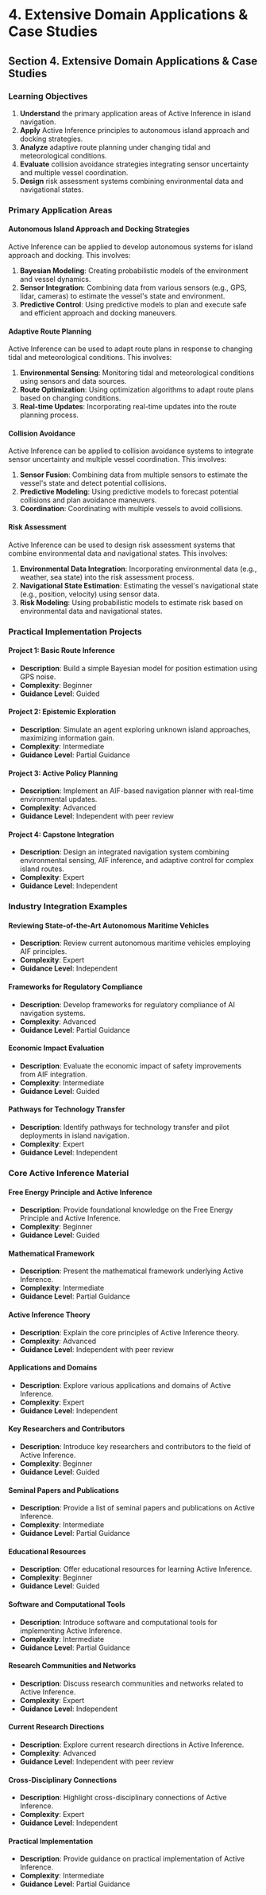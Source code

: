 # 4. Extensive Domain Applications & Case Studies

## Section 4. Extensive Domain Applications & Case Studies

### Learning Objectives

1. **Understand** the primary application areas of Active Inference in island navigation.
2. **Apply** Active Inference principles to autonomous island approach and docking strategies.
3. **Analyze** adaptive route planning under changing tidal and meteorological conditions.
4. **Evaluate** collision avoidance strategies integrating sensor uncertainty and multiple vessel coordination.
5. **Design** risk assessment systems combining environmental data and navigational states.

### Primary Application Areas

#### Autonomous Island Approach and Docking Strategies

Active Inference can be applied to develop autonomous systems for island approach and docking. This involves:

1. **Bayesian Modeling**: Creating probabilistic models of the environment and vessel dynamics.
2. **Sensor Integration**: Combining data from various sensors (e.g., GPS, lidar, cameras) to estimate the vessel's state and environment.
3. **Predictive Control**: Using predictive models to plan and execute safe and efficient approach and docking maneuvers.

#### Adaptive Route Planning

Active Inference can be used to adapt route plans in response to changing tidal and meteorological conditions. This involves:

1. **Environmental Sensing**: Monitoring tidal and meteorological conditions using sensors and data sources.
2. **Route Optimization**: Using optimization algorithms to adapt route plans based on changing conditions.
3. **Real-time Updates**: Incorporating real-time updates into the route planning process.

#### Collision Avoidance

Active Inference can be applied to collision avoidance systems to integrate sensor uncertainty and multiple vessel coordination. This involves:

1. **Sensor Fusion**: Combining data from multiple sensors to estimate the vessel's state and detect potential collisions.
2. **Predictive Modeling**: Using predictive models to forecast potential collisions and plan avoidance maneuvers.
3. **Coordination**: Coordinating with multiple vessels to avoid collisions.

#### Risk Assessment

Active Inference can be used to design risk assessment systems that combine environmental data and navigational states. This involves:

1. **Environmental Data Integration**: Incorporating environmental data (e.g., weather, sea state) into the risk assessment process.
2. **Navigational State Estimation**: Estimating the vessel's navigational state (e.g., position, velocity) using sensor data.
3. **Risk Modeling**: Using probabilistic models to estimate risk based on environmental data and navigational states.

### Practical Implementation Projects

#### Project 1: Basic Route Inference

* **Description**: Build a simple Bayesian model for position estimation using GPS noise.
* **Complexity**: Beginner
* **Guidance Level**: Guided

#### Project 2: Epistemic Exploration

* **Description**: Simulate an agent exploring unknown island approaches, maximizing information gain.
* **Complexity**: Intermediate
* **Guidance Level**: Partial Guidance

#### Project 3: Active Policy Planning

* **Description**: Implement an AIF-based navigation planner with real-time environmental updates.
* **Complexity**: Advanced
* **Guidance Level**: Independent with peer review

#### Project 4: Capstone Integration

* **Description**: Design an integrated navigation system combining environmental sensing, AIF inference, and adaptive control for complex island routes.
* **Complexity**: Expert
* **Guidance Level**: Independent

### Industry Integration Examples

#### Reviewing State-of-the-Art Autonomous Maritime Vehicles

* **Description**: Review current autonomous maritime vehicles employing AIF principles.
* **Complexity**: Expert
* **Guidance Level**: Independent

#### Frameworks for Regulatory Compliance

* **Description**: Develop frameworks for regulatory compliance of AI navigation systems.
* **Complexity**: Advanced
* **Guidance Level**: Partial Guidance

#### Economic Impact Evaluation

* **Description**: Evaluate the economic impact of safety improvements from AIF integration.
* **Complexity**: Intermediate
* **Guidance Level**: Guided

#### Pathways for Technology Transfer

* **Description**: Identify pathways for technology transfer and pilot deployments in island navigation.
* **Complexity**: Expert
* **Guidance Level**: Independent

### Core Active Inference Material

#### Free Energy Principle and Active Inference

* **Description**: Provide foundational knowledge on the Free Energy Principle and Active Inference.
* **Complexity**: Beginner
* **Guidance Level**: Guided

#### Mathematical Framework

* **Description**: Present the mathematical framework underlying Active Inference.
* **Complexity**: Intermediate
* **Guidance Level**: Partial Guidance

#### Active Inference Theory

* **Description**: Explain the core principles of Active Inference theory.
* **Complexity**: Advanced
* **Guidance Level**: Independent with peer review

#### Applications and Domains

* **Description**: Explore various applications and domains of Active Inference.
* **Complexity**: Expert
* **Guidance Level**: Independent

#### Key Researchers and Contributors

* **Description**: Introduce key researchers and contributors to the field of Active Inference.
* **Complexity**: Beginner
* **Guidance Level**: Guided

#### Seminal Papers and Publications

* **Description**: Provide a list of seminal papers and publications on Active Inference.
* **Complexity**: Intermediate
* **Guidance Level**: Partial Guidance

#### Educational Resources

* **Description**: Offer educational resources for learning Active Inference.
* **Complexity**: Beginner
* **Guidance Level**: Guided

#### Software and Computational Tools

* **Description**: Introduce software and computational tools for implementing Active Inference.
* **Complexity**: Intermediate
* **Guidance Level**: Partial Guidance

#### Research Communities and Networks

* **Description**: Discuss research communities and networks related to Active Inference.
* **Complexity**: Expert
* **Guidance Level**: Independent

#### Current Research Directions

* **Description**: Explore current research directions in Active Inference.
* **Complexity**: Advanced
* **Guidance Level**: Independent with peer review

#### Cross-Disciplinary Connections

* **Description**: Highlight cross-disciplinary connections of Active Inference.
* **Complexity**: Expert
* **Guidance Level**: Independent

#### Practical Implementation

* **Description**: Provide guidance on practical implementation of Active Inference.
* **Complexity**: Intermediate
* **Guidance Level**: Partial Guidance